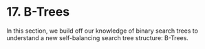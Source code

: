 # 17. B-Trees

In this section, we build off our knowledge of binary search trees to understand a new self-balancing search tree structure: B-Trees.
